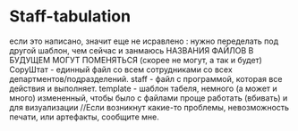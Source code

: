 # Staff-tabulation
если это написано, значит еще не исравлено : нужно переделать под другой шаблон, чем сейчас и занмаюсь
НАЗВАНИЯ ФАЙЛОВ В БУДУЩЕМ МОГУТ ПОМЕНЯТЬСЯ (скорее не могут, а так и будет)
CopyШтат - единный файл со всем сотрудниками со всех департментов/подразделений. 
staff - файл с программой, которая все действия и выполняет.
template - шаблон табеля, немного (а может и много) измененный, чтобы было с файлами проще работать (вбивать) и для визуализации
//Если возникнут какие-то проблемы, невозможность печати, или артефакты, сообщите мне.
